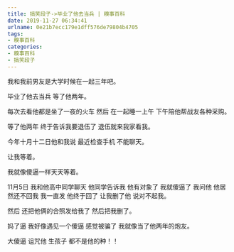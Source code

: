 ```yaml
---
title: 搞笑段子->毕业了他去当兵 | 糗事百科
date: 2019-11-27 06:34:41
urlname: 0e21b7ecc179e1dff576de79804b4705
tags: 
- 糗事百科
categories:
- 糗事百科
- 搞笑段子
---
```

我和我前男友是大学时候在一起三年吧。

毕业了他去当兵 等了他两年。

每次去看他都是坐了一夜的火车 然后 在一起睡一上午 下午陪他帮战友各种采购。

等了他两年 终于告诉我要退伍了 退伍就来我家看我。

今年十月十二日他和我说 最近检查手机 不能聊天。

让我等着。

我就像傻逼一样天天等着。

11月5日 我和他高中同学聊天 他同学告诉我 他有对象了 我就傻逼了 我问他 他居然还不回我 我一直发 他终于回了 让我删了他 说对不起我。

然后 还把他俩的合照发给我了 然后把我删了。

妈了逼 我好像遇见一个傻逼 感觉被骗了 我就像当了他两年的炮友。

大傻逼 诅咒他 生孩子 都不是他的种！！


